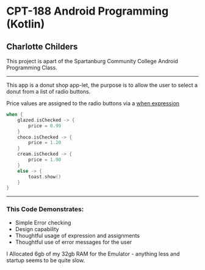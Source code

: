 # CPT-188 Android Programming (Kotlin)
## Charlotte Childers

This project is apart of the Spartanburg Community College Android Programming
Class. 

---

This app is a donut shop app-let, the purpose is to allow the user to select
a donut from a list of radio buttons.

Price values are assigned to the radio buttons via a [when expression](https://kotlinlang.org/docs/control-flow.html#when-expression)


```kotlin
when {
    glazed.isChecked -> {
        price = 0.99
    }
    choco.isChecked -> {
        price = 1.20
    }
    cream.isChecked -> {
        price = 1.90
    }
    else -> {
        toast.show()
    }
}
```

---

### This Code Demonstrates:

- Simple Error checking
- Design capability
- Thoughtful usage of expression and assignments
- Thoughtful use of error messages for the user


I Allocated 6gb of my 32gb RAM for the Emulator - anything less and startup seems to be quite slow.